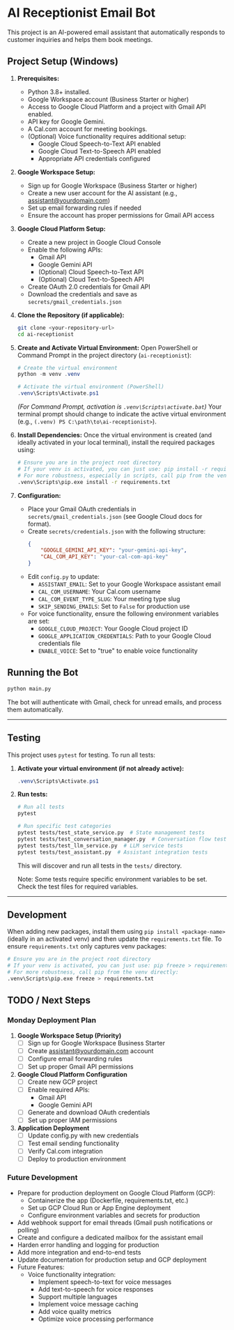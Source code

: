 # AI Receptionist Email Bot

This project is an AI-powered email assistant that automatically responds to customer inquiries and helps them book meetings.

## Project Setup (Windows)

1.  **Prerequisites:**
    *   Python 3.8+ installed.
    *   Google Workspace account (Business Starter or higher)
    *   Access to Google Cloud Platform and a project with Gmail API enabled.
    *   API key for Google Gemini.
    *   A Cal.com account for meeting bookings.
    *   (Optional) Voice functionality requires additional setup:
        - Google Cloud Speech-to-Text API enabled
        - Google Cloud Text-to-Speech API enabled
        - Appropriate API credentials configured

2.  **Google Workspace Setup:**
    *   Sign up for Google Workspace (Business Starter or higher)
    *   Create a new user account for the AI assistant (e.g., assistant@yourdomain.com)
    *   Set up email forwarding rules if needed
    *   Ensure the account has proper permissions for Gmail API access

3.  **Google Cloud Platform Setup:**
    *   Create a new project in Google Cloud Console
    *   Enable the following APIs:
        - Gmail API
        - Google Gemini API
        - (Optional) Cloud Speech-to-Text API
        - (Optional) Cloud Text-to-Speech API
    *   Create OAuth 2.0 credentials for Gmail API
    *   Download the credentials and save as `secrets/gmail_credentials.json`

4.  **Clone the Repository (if applicable):**
    ```bash
    git clone <your-repository-url>
    cd ai-receptionist
    ```

5.  **Create and Activate Virtual Environment:**
    Open PowerShell or Command Prompt in the project directory (`ai-receptionist`):
    ```powershell
    # Create the virtual environment
    python -m venv .venv

    # Activate the virtual environment (PowerShell)
    .venv\Scripts\Activate.ps1
    ```
    *(For Command Prompt, activation is `.venv\Scripts\activate.bat`)*
    Your terminal prompt should change to indicate the active virtual environment (e.g., `(.venv) PS C:\path\to\ai-receptionist>`).

6.  **Install Dependencies:**
    Once the virtual environment is created (and ideally activated in your local terminal), install the required packages using:
    ```bash
    # Ensure you are in the project root directory
    # If your venv is activated, you can just use: pip install -r requirements.txt
    # For more robustness, especially in scripts, call pip from the venv directly:
    .venv\Scripts\pip.exe install -r requirements.txt
    ```

7.  **Configuration:**
    - Place your Gmail OAuth credentials in `secrets/gmail_credentials.json` (see Google Cloud docs for format).
    - Create `secrets/credentials.json` with the following structure:
      ```json
      {
          "GOOGLE_GEMINI_API_KEY": "your-gemini-api-key",
          "CAL_COM_API_KEY": "your-cal-com-api-key"
      }
      ```
    - Edit `config.py` to update:
      - `ASSISTANT_EMAIL`: Set to your Google Workspace assistant email
      - `CAL_COM_USERNAME`: Your Cal.com username
      - `CAL_COM_EVENT_TYPE_SLUG`: Your meeting type slug
      - `SKIP_SENDING_EMAILS`: Set to `False` for production use
    - For voice functionality, ensure the following environment variables are set:
        - `GOOGLE_CLOUD_PROJECT`: Your Google Cloud project ID
        - `GOOGLE_APPLICATION_CREDENTIALS`: Path to your Google Cloud credentials file
        - `ENABLE_VOICE`: Set to "true" to enable voice functionality

## Running the Bot

```bash
python main.py
```
The bot will authenticate with Gmail, check for unread emails, and process them automatically.

---

## Testing

This project uses `pytest` for testing. To run all tests:

1. **Activate your virtual environment (if not already active):**
   ```powershell
   .venv\Scripts\Activate.ps1
   ```

2. **Run tests:**
   ```bash
   # Run all tests
   pytest
   
   # Run specific test categories
   pytest tests/test_state_service.py  # State management tests
   pytest tests/test_conversation_manager.py  # Conversation flow tests
   pytest tests/test_llm_service.py  # LLM service tests
   pytest tests/test_assistant.py  # Assistant integration tests
   ```
   This will discover and run all tests in the `tests/` directory.

   Note: Some tests require specific environment variables to be set. Check the test files for required variables.

---

## Development

When adding new packages, install them using `pip install <package-name>` (ideally in an activated venv) and then update the `requirements.txt` file. To ensure `requirements.txt` only captures venv packages:

```bash
# Ensure you are in the project root directory
# If your venv is activated, you can just use: pip freeze > requirements.txt
# For more robustness, call pip from the venv directly:
.venv\Scripts\pip.exe freeze > requirements.txt
```

## TODO / Next Steps

### Monday Deployment Plan
1. **Google Workspace Setup (Priority)**
   - [ ] Sign up for Google Workspace Business Starter
   - [ ] Create assistant@yourdomain.com account
   - [ ] Configure email forwarding rules
   - [ ] Set up proper Gmail API permissions

2. **Google Cloud Platform Configuration**
   - [ ] Create new GCP project
   - [ ] Enable required APIs:
     - Gmail API
     - Google Gemini API
   - [ ] Generate and download OAuth credentials
   - [ ] Set up proper IAM permissions

3. **Application Deployment**
   - [ ] Update config.py with new credentials
   - [ ] Test email sending functionality
   - [ ] Verify Cal.com integration
   - [ ] Deploy to production environment

### Future Development
- Prepare for production deployment on Google Cloud Platform (GCP):
  - Containerize the app (Dockerfile, requirements.txt, etc.)
  - Set up GCP Cloud Run or App Engine deployment
  - Configure environment variables and secrets for production
- Add webhook support for email threads (Gmail push notifications or polling)
- Create and configure a dedicated mailbox for the assistant email
- Harden error handling and logging for production
- Add more integration and end-to-end tests
- Update documentation for production setup and GCP deployment 
- Future Features:
  - Voice functionality integration:
    - Implement speech-to-text for voice messages
    - Add text-to-speech for voice responses
    - Support multiple languages
    - Implement voice message caching
    - Add voice quality metrics
    - Optimize voice processing performance